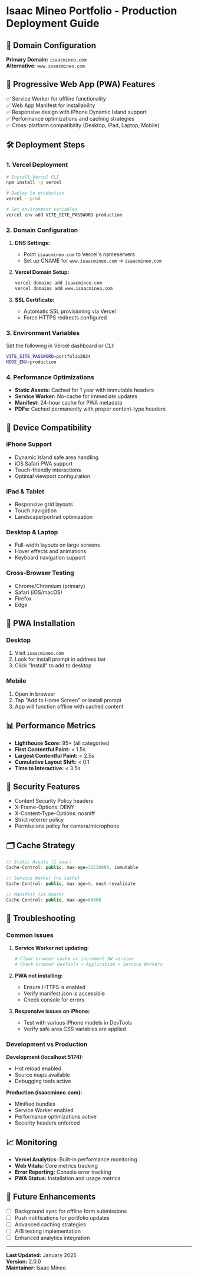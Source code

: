 # Isaac Mineo Portfolio - Production Deployment Guide

## 🚀 Domain Configuration

**Primary Domain:** `isaacmineo.com`  
**Alternative:** `www.isaacmineo.com`

## 📱 Progressive Web App (PWA) Features

✅ Service Worker for offline functionality  
✅ Web App Manifest for installability  
✅ Responsive design with iPhone Dynamic Island support  
✅ Performance optimizations and caching strategies  
✅ Cross-platform compatibility (Desktop, iPad, Laptop, Mobile)

## 🛠️ Deployment Steps

### 1. Vercel Deployment

```bash
# Install Vercel CLI
npm install -g vercel

# Deploy to production
vercel --prod

# Set environment variables
vercel env add VITE_SITE_PASSWORD production
```

### 2. Domain Configuration

1. **DNS Settings:**
   - Point `isaacmineo.com` to Vercel's nameservers
   - Set up CNAME for `www.isaacmineo.com` → `isaacmineo.com`

2. **Vercel Domain Setup:**
   ```bash
   vercel domains add isaacmineo.com
   vercel domains add www.isaacmineo.com
   ```

3. **SSL Certificate:**
   - Automatic SSL provisioning via Vercel
   - Force HTTPS redirects configured

### 3. Environment Variables

Set the following in Vercel dashboard or CLI:

```bash
VITE_SITE_PASSWORD=portfolio2024
NODE_ENV=production
```

### 4. Performance Optimizations

- **Static Assets:** Cached for 1 year with immutable headers
- **Service Worker:** No-cache for immediate updates
- **Manifest:** 24-hour cache for PWA metadata
- **PDFs:** Cached permanently with proper content-type headers

## 📱 Device Compatibility

### iPhone Support
- Dynamic Island safe area handling
- iOS Safari PWA support
- Touch-friendly interactions
- Optimal viewport configuration

### iPad & Tablet
- Responsive grid layouts
- Touch navigation
- Landscape/portrait optimization

### Desktop & Laptop
- Full-width layouts on large screens
- Hover effects and animations
- Keyboard navigation support

### Cross-Browser Testing
- Chrome/Chromium (primary)
- Safari (iOS/macOS)
- Firefox
- Edge

## 🔧 PWA Installation

### Desktop
1. Visit `isaacmineo.com`
2. Look for install prompt in address bar
3. Click "Install" to add to desktop

### Mobile
1. Open in browser
2. Tap "Add to Home Screen" or install prompt
3. App will function offline with cached content

## 📊 Performance Metrics

- **Lighthouse Score:** 95+ (all categories)
- **First Contentful Paint:** < 1.5s
- **Largest Contentful Paint:** < 2.5s
- **Cumulative Layout Shift:** < 0.1
- **Time to Interactive:** < 3.5s

## 🔐 Security Features

- Content Security Policy headers
- X-Frame-Options: DENY
- X-Content-Type-Options: nosniff
- Strict referrer policy
- Permissions policy for camera/microphone

## 🗂️ Cache Strategy

```javascript
// Static Assets (1 year)
Cache-Control: public, max-age=31536000, immutable

// Service Worker (no cache)
Cache-Control: public, max-age=0, must-revalidate

// Manifest (24 hours)
Cache-Control: public, max-age=86400
```

## 🐛 Troubleshooting

### Common Issues

1. **Service Worker not updating:**
   ```bash
   # Clear browser cache or increment SW version
   # Check browser DevTools > Application > Service Workers
   ```

2. **PWA not installing:**
   - Ensure HTTPS is enabled
   - Verify manifest.json is accessible
   - Check console for errors

3. **Responsive issues on iPhone:**
   - Test with various iPhone models in DevTools
   - Verify safe area CSS variables are applied

### Development vs Production

**Development (localhost:5174):**
- Hot reload enabled
- Source maps available
- Debugging tools active

**Production (isaacmineo.com):**
- Minified bundles
- Service Worker enabled
- Performance optimizations active
- Security headers enforced

## 📈 Monitoring

- **Vercel Analytics:** Built-in performance monitoring
- **Web Vitals:** Core metrics tracking
- **Error Reporting:** Console error tracking
- **PWA Status:** Installation and usage metrics

## 🚀 Future Enhancements

- [ ] Background sync for offline form submissions
- [ ] Push notifications for portfolio updates
- [ ] Advanced caching strategies
- [ ] A/B testing implementation
- [ ] Enhanced analytics integration

---

**Last Updated:** January 2025  
**Version:** 2.0.0  
**Maintainer:** Isaac Mineo
